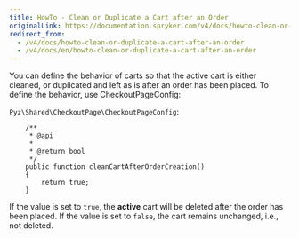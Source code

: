 ```yaml
---
title: HowTo - Clean or Duplicate a Cart after an Order
originalLink: https://documentation.spryker.com/v4/docs/howto-clean-or-duplicate-a-cart-after-an-order
redirect_from:
  - /v4/docs/howto-clean-or-duplicate-a-cart-after-an-order
  - /v4/docs/en/howto-clean-or-duplicate-a-cart-after-an-order
---
```


You can define the behavior of carts so that the active cart is either cleaned, or duplicated and left as is after an order has been placed. 
To define the behavior, use CheckoutPageConfig:

`Pyz\Shared\CheckoutPage\CheckoutPageConfig`:
   
```
    /**
     * @api
     *
     * @return bool
     */
    public function cleanCartAfterOrderCreation()
    {
        return true;
    }
```

If the value is set to `true`, the **active** cart will be deleted after the order has been placed. 
If the value is set to `false`, the cart remains unchanged, i.e., not deleted.


